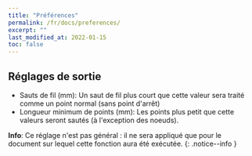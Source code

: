 ```yaml
---
title: "Préférences"
permalink: /fr/docs/preferences/
excerpt: ""
last_modified_at: 2022-01-15
toc: false
---
```

## Réglages de sortie

* Sauts de fil (mm): Un saut de fil plus court que cette valeur sera traité comme un point normal (sans point d'arrêt)
* Longueur minimum de points (mm): Les points plus petit que cette valeurs seront sautés (à l'exception des noeuds).

**Info**: Ce réglage n'est pas général : il ne sera appliqué que pour le document sur lequel cette fonction aura été exécutée.
{: .notice--info }
